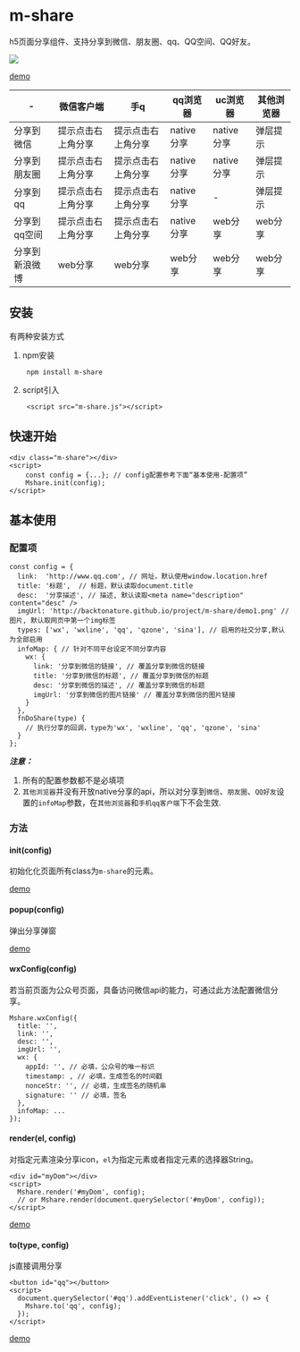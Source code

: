 # m-share

h5页面分享组件、支持分享到微信、朋友圈、qq、QQ空间、QQ好友。


![](http://backtonature.github.io/project/m-share/demo1.png)

[demo](http://backtonature.github.io/project/m-share/demo/demo.html)


 \- |微信客户端 | 手q | qq浏览器 | uc浏览器 | 其他浏览器
 -- | -- | -- | --| -- | --
 分享到微信 | 提示点击右上角分享 | 提示点击右上角分享 | native分享 | native分享 | 弹层提示
 分享到朋友圈 | 提示点击右上角分享 | 提示点击右上角分享 | native分享 | native分享 | 弹层提示
 分享到qq | 提示点击右上角分享 | 提示点击右上角分享 | native分享 | - | 弹层提示
 分享到qq空间 | 提示点击右上角分享 | 提示点击右上角分享 | native分享 | web分享 | web分享
 分享到新浪微博 | web分享 | web分享 | web分享 | web分享 | web分享

## 安装

有两种安装方式

1. npm安装

		npm install m-share
	
2. script引入

		<script src="m-share.js"></script>
		
## 快速开始

	<div class="m-share"></div>
	<script>
		const config = {...}; // config配置参考下面“基本使用-配置项”
		Mshare.init(config);
	</script>


## 基本使用

### 配置项
	
    const config = {
      link:  'http://www.qq.com', // 网址，默认使用window.location.href
      title: '标题',  // 标题，默认读取document.title 
      desc:  '分享描述', // 描述, 默认读取<meta name="description" content="desc" />
      imgUrl: 'http://backtonature.github.io/project/m-share/demo1.png' // 图片, 默认取网页中第一个img标签
      types: ['wx', 'wxline', 'qq', 'qzone', 'sina'], // 启用的社交分享,默认为全部启用
      infoMap: { // 针对不同平台设定不同分享内容
        wx: {
          link: '分享到微信的链接', // 覆盖分享到微信的链接
          title: '分享到微信的标题', // 覆盖分享到微信的标题
          desc: '分享到微信的描述', // 覆盖分享到微信的标题
          imgUrl: '分享到微信的图片链接' // 覆盖分享到微信的图片链接
        }
      },
      fnDoShare(type) {
        // 执行分享的回调，type为'wx', 'wxline', 'qq', 'qzone', 'sina'
      }
    };
	
***注意：***

1. 所有的配置参数都不是必填项
2. ```其他浏览器```并没有开放native分享的api，所以对分享到```微信```、```朋友圈```、```QQ好友```设置的```infoMap```参数，在```其他浏览器```和```手机qq客户端```下不会生效.

### 方法


#### init(config)

初始化化页面所有class为```m-share```的元素。

[demo](http://backtonature.github.io/project/m-share/demo/basic.html)

#### popup(config)

弹出分享弹窗

[demo](http://backtonature.github.io/project/m-share/demo/popup.html)

#### wxConfig(config)

若当前页面为公众号页面，具备访问微信api的能力，可通过此方法配置微信分享。

    Mshare.wxConfig({
      title: '',
      link: '',
      desc: '',
      imgUrl: '',
      wx: {
        appId: '', // 必填，公众号的唯一标识
        timestamp: , // 必填，生成签名的时间戳
        nonceStr: '', // 必填，生成签名的随机串
        signature: '' // 必填，签名
      },
      infoMap: ...
    });

#### render(el, config)

对指定元素渲染分享icon，```el```为指定元素或者指定元素的选择器String。

    <div id="myDom"></div>
    <script>
      Mshare.render('#myDom', config);
      // or Mshare.render(document.querySelector('#myDom', config));
    </script>
	
[demo](http://backtonature.github.io/project/m-share/demo/el.html)

#### to(type, config)

js直接调用分享

    <button id="qq"></button>
    <script>
      document.querySelector('#qq').addEventListener('click', () => {
        Mshare.to('qq', config);
      });
    </script>

[demo](http://backtonature.github.io/project/m-share/demo/js-to.html)


